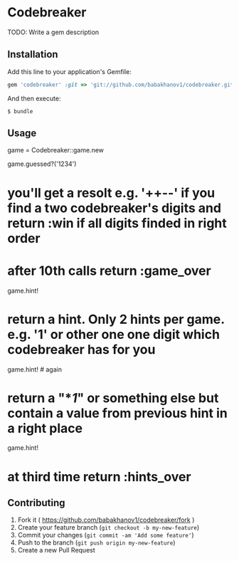# Codebreaker

TODO: Write a gem description

## Installation

Add this line to your application's Gemfile:

```ruby
gem 'codebreaker' :git => 'git://github.com/babakhanov1/codebreaker.git'
```

And then execute:

    $ bundle


## Usage

game = Codebreaker::game.new

game.guessed?('1234') 
# you'll get a resolt e.g. '++--' if you find a two codebreaker's digits and return :win if all digits finded in right order
# after 10th calls return :game_over

game.hint! 
# return a hint. Only 2 hints per game. e.g. '1' or other one one digit which codebreaker has for you
game.hint! # again
# return a "**1*" or something else but contain a value from previous hint in a right place

game.hint! 
# at third time return :hints_over

## Contributing

1. Fork it ( https://github.com/babakhanov1/codebreaker/fork )
2. Create your feature branch (`git checkout -b my-new-feature`)
3. Commit your changes (`git commit -am 'Add some feature'`)
4. Push to the branch (`git push origin my-new-feature`)
5. Create a new Pull Request


